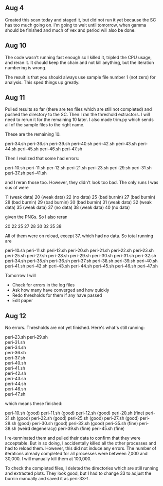 ## Aug 4

Created this scan today and staged it, but did not run it yet because the SC has too much going on. I'm going to wait until tomorrow, when gamma should be finished and much of vex and period will also be done.

## Aug 10

The code wasn't running fast enough so I killed it, tripled the CPU usage, and reran it. It should keep the chain and not kill anything, but the iteration numbering is wrong.

The result is that you should always use sample file number 1 (not zero) for analysis. This sped things up greatly.

## Aug 11

Pulled results so far (there are ten files which are still not completed) and pushed the directory to the SC. Then I ran the threshold extractors. I will need to rerun it for the remaining 10 later. I also made trim.py which sends all of the sample files to the right name.

These are the remaining 10.

peri-34.sh
peri-36.sh
peri-39.sh
peri-40.sh
peri-42.sh
peri-43.sh
peri-44.sh
peri-45.sh
peri-46.sh
peri-47.sh

Then I realized that some had errors:

peri-10.sh
peri-11.sh
per-12.sh
peri-21.sh
peri-23.sh
peri-29.sh
peri-31.sh
peri-37.sh
peri-41.sh

and I reran those too. However, they didn't look too bad. The only runs I was sus of were

11 (weak data)
20 (weak data)
22 (no data)
25 (bad burnin)
27 (bad burnin)
28 (bad burnin)
29 (bad burnin)
30 (bad burnin)
31 (weak data)
32 (weak data)
35 (weak data)
37 (no data)
38 (weak data)
40 (no data)


given the PNGs. So I also reran

20
22
25
27
28
30
32
35
38

All of them were on reload, except 37, which had no data. So total running are 

peri-10.sh
peri-11.sh
peri-12.sh
peri-20.sh
peri-21.sh
peri-22.sh
peri-23.sh
peri-25.sh
peri-27.sh
peri-28.sh
peri-29.sh
peri-30.sh
peri-31.sh
peri-32.sh
peri-34.sh
peri-35.sh
peri-36.sh
peri-37.sh
peri-38.sh
peri-39.sh
peri-40.sh
peri-41.sh
peri-42.sh
peri-43.sh
peri-44.sh
peri-45.sh
peri-46.sh
peri-47.sh

Tomorrow I will 

* Check for errors in the log files
* Ask how many have converged and how quickly
* Redo thresholds for them if any have passed
* Edit paper

## Aug 12

No errors. Thresholds are not yet finished. Here's what's still running:

peri-23.sh
peri-29.sh                  
peri-31.sh                  
peri-34.sh                  
peri-36.sh                  
peri-37.sh                  
peri-40.sh                  
peri-41.sh                  
peri-42.sh                  
peri-43.sh                  
peri-44.sh                  
peri-46.sh                  
peri-47.sh

which means these finished:

peri-10.sh (good)
peri-11.sh (good)
peri-12.sh (good)
peri-20.sh (fine)
peri-21.sh (good)
peri-22.sh (good)
peri-25.sh (good)
peri-27.sh (good)
peri-28.sh (good)
peri-30.sh (good)
peri-32.sh (good)
peri-35.sh (fine)
peri-38.sh (weird degeneracy)
peri-39.sh (fine)
peri-45.sh (fine)

I re-terminated them and pulled their data to confirm that they were acceptable. But in so doing, I accidentally killed all the other processes and had to reload them. However, this did not induce any errors. The number of iterations already completed for all processes were between 7,000 and 30,000. I will manually kill them at 100,000.

To check the completed files, I deleted the directories which are still running and extracted plots. They look good, but I had to change 33 to adjust the burnin manually and saved it as peri-33-1.